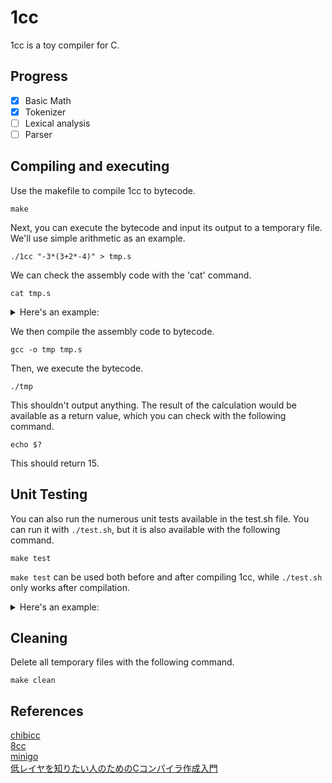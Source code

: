 # 1cc
1cc is a toy compiler for C.

## Progress
- [x] Basic Math
- [x] Tokenizer
- [ ] Lexical analysis
- [ ] Parser

## Compiling and executing
Use the makefile to compile 1cc to bytecode.
```shell
make
```
Next, you can execute the bytecode and input its output to a temporary file. We'll use simple arithmetic as an example.
```shell
./1cc "-3*(3+2*-4)" > tmp.s
```
We can check the assembly code with the 'cat' command.
```shell
cat tmp.s
```
<details>
<summary>Here's an example:</summary>
  
```asm
.intel_syntax noprefix
.globl main
main:
  push 0
  push 3
  pop rdi
  pop rax
  sub rax, rdi
  push rax
  push 3
  push 2
  push 0
  push 4
  pop rdi
  pop rax
  sub rax, rdi
  push rax
  pop rdi
  pop rax
  imul rax, rdi
  push rax
  pop rdi
  pop rax
  add rax, rdi
  push rax
  pop rdi
  pop rax
  imul rax, rdi
  push rax
  pop rax
  ret
```
</details>

We then compile the assembly code to bytecode.
```shell
gcc -o tmp tmp.s
```
Then, we execute the bytecode.
```shell
./tmp
```
This shouldn't output anything. The result of the calculation would be available as a return value, which you can check with the following command.
```shell
echo $?
```
This should return 15.

## Unit Testing
You can also run the numerous unit tests available in the test.sh file. You can run it with ``./test.sh``, but it is also available with the following command.
```shell
make test
```
``make test`` can be used both before and after compiling 1cc, while ``./test.sh`` only works after compilation.

<details>
<summary>Here's an example:</summary>
  
```shell
sh ./test.sh
0 => 0
42 => 42
3 * (2 + 3) => 15
8 / (1 + 1) => 4
(7 + 3) * (9 - 8) / 1 => 10
10 * (1 + 2) / 3 => 10
1 + 2 * 3 + 4 => 11
2 * 3 + 2 * 4 => 14
24 / 4 + 4 => 10
1 + 10 / 2 => 6
3 * (2 + (1 + 4)) => 21
(2 + 2) * (3 - 1) => 8
(2 + 4) * (1 + 5) => 36
((((3))))) => 3
3 * (+3 - 1) => 6
-3 + (2 * 5) => 7
10 / +2 => 5
-3 * (-4 + -1) => 15
  1 +  2+ 3 +4+5+   6 + 7   +8+9  +  10 => 55
  (   5   +   5  )  *  (   5  +   5   )  => 100
All tests succeeded 🎉
```
</details>

## Cleaning
Delete all temporary files with the following command.
```shell
make clean
```

## References
[chibicc](https://github.com/rui314/chibicc)  
[8cc](https://github.com/rui314/8cc)  
[minigo](https://github.com/d0iasm/minigo)  
[低レイヤを知りたい人のためのCコンパイラ作成入門](https://www.sigbus.info/compilerbook)
